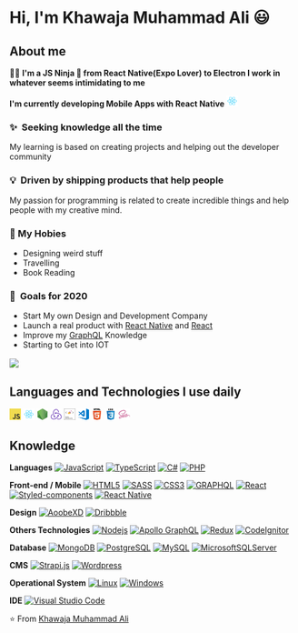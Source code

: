 # Hi, I'm Khawaja Muhammad Ali :smiley:

## About me

:man_technologist: <strong>I'm a JS Ninja :hocho: from React Native(Expo Lover) to Electron I work in whatever seems intimidating to me</strong>

<strong>I'm currently developing Mobile Apps with React Native</strong> <img height="20" src="https://raw.githubusercontent.com/github/explore/80688e429a7d4ef2fca1e82350fe8e3517d3494d/topics/react-native/react-native.png">

### ✨&nbsp; Seeking knowledge all the time  
My learning is based on creating projects and helping out the developer community 

### 💡&nbsp; Driven by shipping products that help people  
My passion for programming is related to create incredible things and help people with my creative mind.  

### :mountain_bicyclist: My Hobies  
- Designing weird stuff 
- Travelling 
- Book Reading 


### 🔭&nbsp; Goals for 2020 
- Start My own Design and Development Company 
- Launch a real product with [React Native](https://expo.io/) and [React](https://reactjs.org/)
- Improve my [GraphQL](https://graphql.org/) Knowledge 
- Starting to Get into IOT 


<img align='center' src="https://github-readme-stats.vercel.app/api?username=KhawajaAli246&show_icons=true&theme=radical">

## Languages and Technologies I use daily

<code><img height="20" src="https://raw.githubusercontent.com/github/explore/80688e429a7d4ef2fca1e82350fe8e3517d3494d/topics/javascript/javascript.png"></code>
<code><img height="20" src="https://raw.githubusercontent.com/github/explore/80688e429a7d4ef2fca1e82350fe8e3517d3494d/topics/react/react.png"></code>
<code><img height="20" src="https://raw.githubusercontent.com/github/explore/80688e429a7d4ef2fca1e82350fe8e3517d3494d/topics/nodejs/nodejs.png"></code>
<code><img height="20" src="https://raw.githubusercontent.com/github/explore/80688e429a7d4ef2fca1e82350fe8e3517d3494d/topics/redux/redux.png"></code>
<code><img height="20" src="https://raw.githubusercontent.com/github/explore/80688e429a7d4ef2fca1e82350fe8e3517d3494d/topics/styled-components/styled-components.png"></code>
<code><img height="20" src="https://raw.githubusercontent.com/github/explore/80688e429a7d4ef2fca1e82350fe8e3517d3494d/topics/visual-studio-code/visual-studio-code.png"></code>
<code><img height="20" src="https://raw.githubusercontent.com/github/explore/80688e429a7d4ef2fca1e82350fe8e3517d3494d/topics/html/html.png"></code>
<code><img height="20" src="https://raw.githubusercontent.com/github/explore/80688e429a7d4ef2fca1e82350fe8e3517d3494d/topics/css/css.png"></code>
<code><img height="20" src="https://raw.githubusercontent.com/github/explore/80688e429a7d4ef2fca1e82350fe8e3517d3494d/topics/sass/sass.png"></code>

## Knowledge

**Languages**
[![JavaScript](https://img.shields.io/badge/-JavaScript-black?style=flat-square&logo=javascript&link=https://github.com/KhawajaAli246/)](https://github.com/KhawajaAli246/)
[![TypeScript](https://img.shields.io/badge/-TypeScript-007ACC?style=flat-square&logo=typescript&link=https://github.com/KhawajaAli246/)](https://github.com/KhawajaAli246/)
[![C#](https://img.shields.io/badge/-CSharp-00599C?style=flat-square&logo=c#&link=https://github.com/KhawajaAli246/)](https://github.com/KhawajaAli246/)
[![PHP](https://img.shields.io/badge/-Php-black?style=flat-square&logo=php&logoColor=white&link=https://github.com/KhawajaAli246/)](https://github.com/KhawajaAli246/)

**Front-end / Mobile**
[![HTML5](https://img.shields.io/badge/-HTML5-E34F26?style=flat-square&logo=html5&logoColor=white&link=https://github.com/KhawajaAli246/)](https://github.com/KhawajaAli246/)
[![SASS](https://img.shields.io/badge/-SASS-ed9ac2?style=flat-square&logo=sass)](https://github.com/KhawajaAli246/)
[![CSS3](https://img.shields.io/badge/-CSS3-1572B6?style=flat-square&logo=css3&link=https://github.com/KhawajaAli246/)](https://github.com/KhawajaAli246/)
[![GRAPHQL](https://img.shields.io/badge/-GraphQL-purple?style=flat-square&logo=graphql&link=https://github.com/KhawajaAli246/)](https://github.com/KhawajaAli246/)
[![React](https://img.shields.io/badge/-React-black?style=flat-square&logo=react&link=https://github.com/KhawajaAli246/)](https://github.com/KhawajaAli246/)
[![Styled-components](https://img.shields.io/badge/-Styled%20Components-pink?style=flat-square&logo=styled-components)](https://github.com/KhawajaAli246/)
[![React Native](https://img.shields.io/badge/-ReactNative-black?style=flat-square&logo=react)](https://github.com/KhawajaAli246/)

**Design**
[![AoobeXD](https://img.shields.io/badge/Adobe%20XD-Black?style=flat-square&logo=Adobe%20XD)](https://github.com/KhawajaAli246/)
[![Dribbble](https://img.shields.io/badge/-Dribbble-d3a0c2?style=flat-square&logo=Dribbble&link=https://github.com/KhawajaAli246/)](https://github.com/KhawajaAli246/)

**Others Technologies**
[![Nodejs](https://img.shields.io/badge/-Nodejs-black?style=flat-square&logo=Node.js&link=https://github.com/KhawajaAli246/)](https://github.com/KhawajaAli246/)
[![Apollo GraphQL](https://img.shields.io/badge/-Apollo%20GraphQL-311C87?style=flat-square&logo=apollo-graphql&link=https://github.com/KhawajaAli246/)](https://github.com/KhawajaAli246/)
[![Redux](https://img.shields.io/badge/-Redux-764ABC?style=flat-square&logo=redux&link=https://github.com/KhawajaAli246/)](https://github.com/KhawajaAli246/)
[![CodeIgnitor](https://img.shields.io/badge/-CodeIgniter-EE4623?style=flat-square&logo=CodeIgniter&logoColor=white&link=https://github.com/KhawajaAli246/)](https://github.com/KhawajaAli246/)

**Database**
[![MongoDB](https://img.shields.io/badge/-MongoDB-black?style=flat-square&logo=mongodb&link=https://github.com/KhawajaAli246/)](https://github.com/KhawajaAli246/)
[![PostgreSQL](https://img.shields.io/badge/-PostgreSQL-336791?style=flat-square&logo=postgresql&link=https://github.com/KhawajaAli246/)](https://github.com/KhawajaAli246/)
[![MySQL](https://img.shields.io/badge/-MySQL-a0c4db?style=flat-square&logo=mysql&link=https://github.com/KhawajaAli246/)](https://github.com/KhawajaAli246/)
[![MicrosoftSQLServer](https://img.shields.io/badge/Microsoft%20SQL%20Server-CC2927?style=flat-square&logo=Microsoft%20SQL%20Server&logoColor=white&link=https://github.com/KhawajaAli246/)](https://github.com/KhawajaAli246/)

**CMS**
[![Strapi.js](https://img.shields.io/badge/-Strapi-2E7EEA?style=flat-square&logo=Strapi&logoColor=white&link=https://github.com/KhawajaAli246/)](https://github.com/KhawajaAli246/)
[![Wordpress](https://img.shields.io/badge/-Wordpress-21759B?style=flat-square&logo=Wordpress&link=https://github.com/KhawajaAli246/)](https://github.com/KhawajaAli246/)

**Operational System**
[![Linux](https://img.shields.io/badge/-Linux-333333?style=flat-square&logo=Linux&link=https://github.com/KhawajaAli246/)](https://github.com/KhawajaAli246/)
[![Windows](https://img.shields.io/badge/-Windows-0078D6?style=flat-square&logo=Windows&link=https://github.com/KhawajaAli246/)](https://github.com/KhawajaAli246/)

**IDE**
[![Visual Studio Code](https://img.shields.io/badge/-Visual%20Studio%20Code-007ACC?style=flat-square&logo=Visual%20Studio%20Code&link=https://github.com/KhawajaAli246/)](https://github.com/KhawajaAli246/)


⭐️ From [Khawaja Muhammad Ali](https://github.com/KhawajaAli246)
